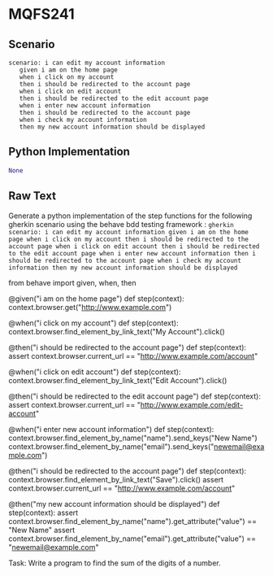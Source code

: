 # MQFS241
## Scenario
```gherkin
scenario: i can edit my account information 
   given i am on the home page 
   when i click on my account 
   then i should be redirected to the account page 
   when i click on edit account 
   then i should be redirected to the edit account page 
   when i enter new account information 
   then i should be redirected to the account page 
   when i check my account information 
   then my new account information should be displayed
```


## Python Implementation
```python
None
```


## Raw Text
Generate a python implementation of the step functions for the following gherkin scenario using the behave bdd testing framework : ```gherkin scenario: i can edit my account information given i am on the home page when i click on my account then i should be redirected to the account page when i click on edit account then i should be redirected to the edit account page when i enter new account information then i should be redirected to the account page when i check my account information then my new account information should be displayed ```



from behave import given, when, then

@given("i am on the home page")
def step(context):
    context.browser.get("http://www.example.com")

@when("i click on my account")
def step(context):
    context.browser.find_element_by_link_text("My Account").click()

@then("i should be redirected to the account page")
def step(context):
    assert context.browser.current_url == "http://www.example.com/account"

@when("i click on edit account")
def step(context):
    context.browser.find_element_by_link_text("Edit Account").click()

@then("i should be redirected to the edit account page")
def step(context):
    assert context.browser.current_url == "http://www.example.com/edit-account"

@when("i enter new account information")
def step(context):
    context.browser.find_element_by_name("name").send_keys("New Name")
    context.browser.find_element_by_name("email").send_keys("newemail@example.com")

@then("i should be redirected to the account page")
def step(context):
    context.browser.find_element_by_link_text("Save").click()
    assert context.browser.current_url == "http://www.example.com/account"

@then("my new account information should be displayed")
def step(context):
    assert context.browser.find_element_by_name("name").get_attribute("value") == "New Name"
    assert context.browser.find_element_by_name("email").get_attribute("value") == "newemail@example.com"

Task: Write a program to find the sum of the digits of a number.
